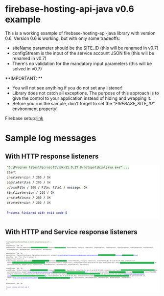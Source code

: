 # firebase-hosting-api-java v0.6 example
This is a working example of firebase-hosting-api-java library with version 0.6. Version 0.6 is working, but with only some tradeoffs:

- siteName parameter should be the SITE_ID (this will be renamed in v0.7)
- configStream is the input of the service account JSON file (this will be renamed in v0.7)
- There's no validation for the mandatory input parameters (this will be solved in v0.7)

**IMPORTANT: **

- You will not see anything if you do not set any listener!
- Library does not catch all exceptions. The purpose of this approach is to give the control to your application instead of hiding and wrapping it.
- Before you run the sample, don't forget to set the "*FIREBASE_SITE_ID*" environment property!

Firebase setup:[link](https://github.com/peter-szrnka/firebase-hosting-api-java/wiki/Firebase-project-setup)

# Sample log messages

## With HTTP response listeners

![Example 1](assets/log_example.png)

## With HTTP and Service response listeners

![Example 2](assets/log_example2.png)
